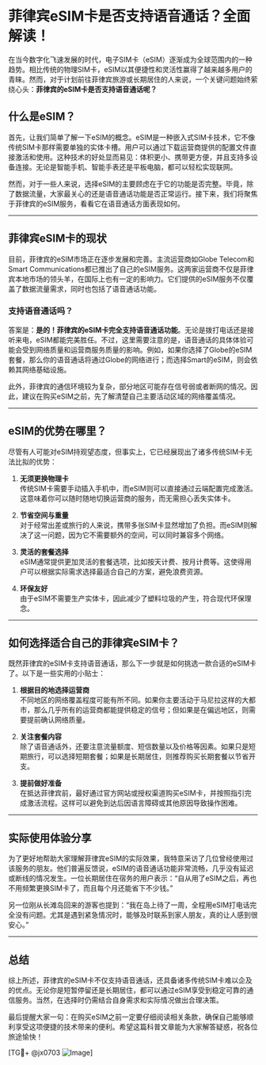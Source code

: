 # 菲律宾eSIM卡是否支持语音通话？全面解读！

在当今数字化飞速发展的时代，电子SIM卡（eSIM）逐渐成为全球范围内的一种趋势。相比传统的物理SIM卡，eSIM以其便捷性和灵活性赢得了越来越多用户的青睐。然而，对于计划前往菲律宾旅游或长期居住的人来说，一个关键问题始终萦绕心头：**菲律宾的eSIM卡是否支持语音通话呢？**

## 什么是eSIM？

首先，让我们简单了解一下eSIM的概念。eSIM是一种嵌入式SIM卡技术，它不像传统SIM卡那样需要单独的实体卡槽。用户可以通过下载运营商提供的配置文件直接激活和使用。这种技术的好处显而易见：体积更小、携带更方便，并且支持多设备连接。无论是智能手机、智能手表还是平板电脑，都可以轻松实现联网。

然而，对于一些人来说，选择eSIM的主要顾虑在于它的功能是否完整。毕竟，除了数据流量，大家最关心的还是语音通话功能是否正常运行。接下来，我们将聚焦于菲律宾的eSIM服务，看看它在语音通话方面表现如何。

---

## 菲律宾eSIM卡的现状

目前，菲律宾的eSIM市场正在逐步发展和完善。主流运营商如Globe Telecom和Smart Communications都已推出了自己的eSIM服务。这两家运营商不仅是菲律宾本地市场的领头羊，在国际上也有一定的影响力。它们提供的eSIM服务不仅覆盖了数据流量需求，同时也包括了语音通话功能。

### 支持语音通话吗？

答案是：**是的！菲律宾的eSIM卡完全支持语音通话功能**。无论是拨打电话还是接听来电，eSIM都能完美胜任。不过，这里需要注意的是，语音通话的具体体验可能会受到网络质量和运营商服务质量的影响。例如，如果你选择了Globe的eSIM套餐，那么你的语音通话将通过Globe的网络进行；而选择Smart的eSIM，则会依赖其网络基础设施。

此外，菲律宾的通信环境较为复杂，部分地区可能存在信号弱或者断网的情况。因此，建议在购买eSIM之前，先了解清楚自己主要活动区域的网络覆盖情况。

---

## eSIM的优势在哪里？

尽管有人可能对eSIM持观望态度，但事实上，它已经展现出了诸多传统SIM卡无法比拟的优势：

1. **无须更换物理卡**  
   传统SIM卡需要手动插入手机中，而eSIM则可以直接通过云端配置完成激活。这意味着你可以随时随地切换运营商的服务，而无需担心丢失实体卡。

2. **节省空间与重量**  
   对于经常出差或旅行的人来说，携带多张SIM卡显然增加了负担。而eSIM则解决了这一问题，因为它不需要额外的空间，可以同时兼容多个网络。

3. **灵活的套餐选择**  
   eSIM通常提供更加灵活的套餐选项，比如按天计费、按月计费等。这使得用户可以根据实际需求选择最适合自己的方案，避免浪费资源。

4. **环保友好**  
   由于eSIM不需要生产实体卡，因此减少了塑料垃圾的产生，符合现代环保理念。

---

## 如何选择适合自己的菲律宾eSIM卡？

既然菲律宾的eSIM卡支持语音通话，那么下一步就是如何挑选一款合适的eSIM卡了。以下是一些实用的小贴士：

1. **根据目的地选择运营商**  
   不同地区的网络覆盖程度可能有所不同。如果你主要活动于马尼拉这样的大都市，那么几乎所有的运营商都能提供稳定的信号；但如果是在偏远地区，则需要提前确认网络质量。

2. **关注套餐内容**  
   除了语音通话外，还要注意流量额度、短信数量以及价格等因素。如果只是短期旅行，可以选择短期套餐；如果是长期居住，则推荐购买长期套餐以节省开支。

3. **提前做好准备**  
   在抵达菲律宾前，最好通过官方网站或授权渠道购买eSIM卡，并按照指引完成激活流程。这样可以避免到达后因语言障碍或其他原因导致操作困难。

---

## 实际使用体验分享

为了更好地帮助大家理解菲律宾eSIM的实际效果，我特意采访了几位曾经使用过该服务的朋友。他们普遍反馈说，eSIM的语音通话功能非常流畅，几乎没有延迟或断线的情况发生。一位长期居住在宿务的用户表示：“自从用了eSIM之后，再也不用频繁更换SIM卡了，而且每个月还能省下不少钱。”

另一位刚从长滩岛回来的游客也提到：“我在岛上待了一周，全程用eSIM打电话完全没有问题。尤其是遇到紧急情况时，能够及时联系到家人朋友，真的让人感到很安心。”

---

## 总结

综上所述，菲律宾的eSIM卡不仅支持语音通话，还具备诸多传统SIM卡难以企及的优点。无论你是短暂停留还是长期居住，都可以通过eSIM享受到稳定可靠的通信服务。当然，在选择时仍需结合自身需求和实际情况做出合理决策。

最后提醒大家一句：在购买eSIM之前一定要仔细阅读相关条款，确保自己能够顺利享受这项便捷的技术带来的便利。希望这篇科普文章能为大家解答疑惑，祝各位旅途愉快！

[TG💪+ @jx0703 ![Image](https://github.com/user-attachments/assets/dbca1d08-cadb-493c-b0ec-ad6f7a83f270)]